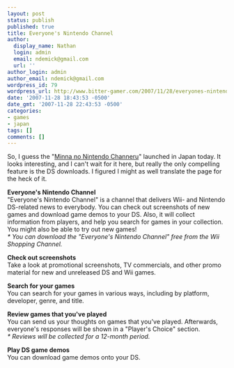 ```yaml
---
layout: post
status: publish
published: true
title: Everyone's Nintendo Channel
author:
  display_name: Nathan
  login: admin
  email: ndemick@gmail.com
  url: ''
author_login: admin
author_email: ndemick@gmail.com
wordpress_id: 79
wordpress_url: http://www.bitter-gamer.com/2007/11/28/everyones-nintendo-channel/
date: '2007-11-28 18:43:53 -0500'
date_gmt: '2007-11-28 22:43:53 -0500'
categories:
- games
- japan
tags: []
comments: []
---
```

<p>So, I guess the "<a title="Minna no Nintendo Chyanneru" href="http://www.nintendo.co.jp/wii/features/minnano_nintendo_ch/index.html">Minna no Nintendo Channeru</a>" launched in Japan today. It looks interesting, and I can't wait for it here, but really the only compelling feature is the DS downloads. I figured I might as well translate the page for the heck of it.</p>
<p><strong>Everyone's Nintendo Channel</strong><br />
"Everyone's Nintendo Channel" is a channel that delivers Wii- and Nintendo DS-related news to everybody. You can check out screenshots of new games and download game demos to your DS. Also, it will collect information from players, and help you search for games in your collection. You might also be able to try out new games!<br />
<em>* You can download the "Everyone's Nintendo Channel" free from the Wii Shopping Channel.</em></p>
<p><strong>Check out screenshots</strong><br />
Take a look at promotional screenshots, TV commercials, and other promo material for new and unreleased DS and Wii games.</p>
<p><strong>Search for your games</strong><br />
You can search for your games in various ways, including by platform, developer, genre, and title.</p>
<p><strong>Review games that you've played</strong><br />
You can send us your thoughts on games that you've played. Afterwards, everyone's responses will be shown in a "Player's Choice" section.<br />
<em>* Reviews will be collected for a 12-month period.</em></p>
<p><strong>Play DS game demos</strong><br />
You can download game demos onto your DS.</p>
